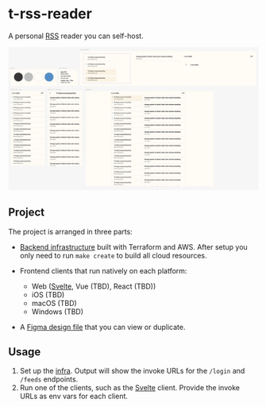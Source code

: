 # t-rss-reader

A personal [RSS](https://en.wikipedia.org/wiki/RSS) reader you can self-host.

![Screenshot of the t-rss-reader design file](./design/t-rss-reader-design.webp)

## Project

The project is arranged in three parts:

- [Backend infrastructure](./infra/README.md) built with Terraform and AWS. After setup you only need to run `make create` to build all cloud resources.
- Frontend clients that run natively on each platform:

  - Web ([Svelte](./web/svelte/README.md), Vue (TBD), React (TBD))
  - iOS (TBD)
  - macOS (TBD)
  - Windows (TBD)

- A [Figma design file](./design/README.md) that you can view or duplicate.

## Usage

1. Set up the [infra](./infra/README.md). Output will show the invoke URLs for the `/login` and `/feeds` endpoints.
2. Run one of the clients, such as the [Svelte](./web/svelte/README.md) client. Provide the invoke URLs as env vars for each client.
